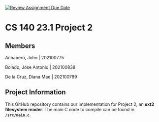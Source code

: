 [![Review Assignment Due Date](https://classroom.github.com/assets/deadline-readme-button-24ddc0f5d75046c5622901739e7c5dd533143b0c8e959d652212380cedb1ea36.svg)](https://classroom.github.com/a/xLLPVuqj)

# CS 140 23.1 Project 2

## Members
Achapero, John | 202100775

Bolado, Jose Antonio | 202100838

De la Cruz, Diana Mae | 202100789

## Project Information
This GitHub repository contains our implementation for Project 2, an **ext2 filesystem reader**. The main C code to compile can be found in **`/src/main.c`**.
